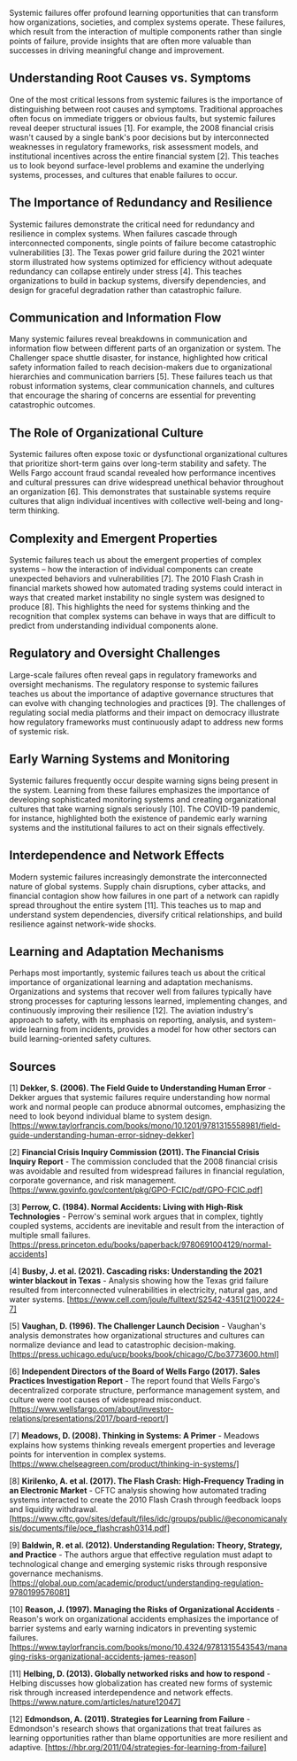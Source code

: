 Systemic failures offer profound learning opportunities that can transform how organizations, societies, and complex systems operate. These failures, which result from the interaction of multiple components rather than single points of failure, provide insights that are often more valuable than successes in driving meaningful change and improvement.

## Understanding Root Causes vs. Symptoms

One of the most critical lessons from systemic failures is the importance of distinguishing between root causes and symptoms. Traditional approaches often focus on immediate triggers or obvious faults, but systemic failures reveal deeper structural issues [1]. For example, the 2008 financial crisis wasn't caused by a single bank's poor decisions but by interconnected weaknesses in regulatory frameworks, risk assessment models, and institutional incentives across the entire financial system [2]. This teaches us to look beyond surface-level problems and examine the underlying systems, processes, and cultures that enable failures to occur.

## The Importance of Redundancy and Resilience

Systemic failures demonstrate the critical need for redundancy and resilience in complex systems. When failures cascade through interconnected components, single points of failure become catastrophic vulnerabilities [3]. The Texas power grid failure during the 2021 winter storm illustrated how systems optimized for efficiency without adequate redundancy can collapse entirely under stress [4]. This teaches organizations to build in backup systems, diversify dependencies, and design for graceful degradation rather than catastrophic failure.

## Communication and Information Flow

Many systemic failures reveal breakdowns in communication and information flow between different parts of an organization or system. The Challenger space shuttle disaster, for instance, highlighted how critical safety information failed to reach decision-makers due to organizational hierarchies and communication barriers [5]. These failures teach us that robust information systems, clear communication channels, and cultures that encourage the sharing of concerns are essential for preventing catastrophic outcomes.

## The Role of Organizational Culture

Systemic failures often expose toxic or dysfunctional organizational cultures that prioritize short-term gains over long-term stability and safety. The Wells Fargo account fraud scandal revealed how performance incentives and cultural pressures can drive widespread unethical behavior throughout an organization [6]. This demonstrates that sustainable systems require cultures that align individual incentives with collective well-being and long-term thinking.

## Complexity and Emergent Properties

Systemic failures teach us about the emergent properties of complex systems – how the interaction of individual components can create unexpected behaviors and vulnerabilities [7]. The 2010 Flash Crash in financial markets showed how automated trading systems could interact in ways that created market instability no single system was designed to produce [8]. This highlights the need for systems thinking and the recognition that complex systems can behave in ways that are difficult to predict from understanding individual components alone.

## Regulatory and Oversight Challenges

Large-scale failures often reveal gaps in regulatory frameworks and oversight mechanisms. The regulatory response to systemic failures teaches us about the importance of adaptive governance structures that can evolve with changing technologies and practices [9]. The challenges of regulating social media platforms and their impact on democracy illustrate how regulatory frameworks must continuously adapt to address new forms of systemic risk.

## Early Warning Systems and Monitoring

Systemic failures frequently occur despite warning signs being present in the system. Learning from these failures emphasizes the importance of developing sophisticated monitoring systems and creating organizational cultures that take warning signals seriously [10]. The COVID-19 pandemic, for instance, highlighted both the existence of pandemic early warning systems and the institutional failures to act on their signals effectively.

## Interdependence and Network Effects

Modern systemic failures increasingly demonstrate the interconnected nature of global systems. Supply chain disruptions, cyber attacks, and financial contagion show how failures in one part of a network can rapidly spread throughout the entire system [11]. This teaches us to map and understand system dependencies, diversify critical relationships, and build resilience against network-wide shocks.

## Learning and Adaptation Mechanisms

Perhaps most importantly, systemic failures teach us about the critical importance of organizational learning and adaptation mechanisms. Organizations and systems that recover well from failures typically have strong processes for capturing lessons learned, implementing changes, and continuously improving their resilience [12]. The aviation industry's approach to safety, with its emphasis on reporting, analysis, and system-wide learning from incidents, provides a model for how other sectors can build learning-oriented safety cultures.

## Sources

[1] **Dekker, S. (2006). The Field Guide to Understanding Human Error** - Dekker argues that systemic failures require understanding how normal work and normal people can produce abnormal outcomes, emphasizing the need to look beyond individual blame to system design. [https://www.taylorfrancis.com/books/mono/10.1201/9781315558981/field-guide-understanding-human-error-sidney-dekker]

[2] **Financial Crisis Inquiry Commission (2011). The Financial Crisis Inquiry Report** - The commission concluded that the 2008 financial crisis was avoidable and resulted from widespread failures in financial regulation, corporate governance, and risk management. [https://www.govinfo.gov/content/pkg/GPO-FCIC/pdf/GPO-FCIC.pdf]

[3] **Perrow, C. (1984). Normal Accidents: Living with High-Risk Technologies** - Perrow's seminal work argues that in complex, tightly coupled systems, accidents are inevitable and result from the interaction of multiple small failures. [https://press.princeton.edu/books/paperback/9780691004129/normal-accidents]

[4] **Busby, J. et al. (2021). Cascading risks: Understanding the 2021 winter blackout in Texas** - Analysis showing how the Texas grid failure resulted from interconnected vulnerabilities in electricity, natural gas, and water systems. [https://www.cell.com/joule/fulltext/S2542-4351(21)00224-7]

[5] **Vaughan, D. (1996). The Challenger Launch Decision** - Vaughan's analysis demonstrates how organizational structures and cultures can normalize deviance and lead to catastrophic decision-making. [https://press.uchicago.edu/ucp/books/book/chicago/C/bo3773600.html]

[6] **Independent Directors of the Board of Wells Fargo (2017). Sales Practices Investigation Report** - The report found that Wells Fargo's decentralized corporate structure, performance management system, and culture were root causes of widespread misconduct. [https://www.wellsfargo.com/about/investor-relations/presentations/2017/board-report/]

[7] **Meadows, D. (2008). Thinking in Systems: A Primer** - Meadows explains how systems thinking reveals emergent properties and leverage points for intervention in complex systems. [https://www.chelseagreen.com/product/thinking-in-systems/]

[8] **Kirilenko, A. et al. (2017). The Flash Crash: High-Frequency Trading in an Electronic Market** - CFTC analysis showing how automated trading systems interacted to create the 2010 Flash Crash through feedback loops and liquidity withdrawal. [https://www.cftc.gov/sites/default/files/idc/groups/public/@economicanalysis/documents/file/oce_flashcrash0314.pdf]

[9] **Baldwin, R. et al. (2012). Understanding Regulation: Theory, Strategy, and Practice** - The authors argue that effective regulation must adapt to technological change and emerging systemic risks through responsive governance mechanisms. [https://global.oup.com/academic/product/understanding-regulation-9780199576081]

[10] **Reason, J. (1997). Managing the Risks of Organizational Accidents** - Reason's work on organizational accidents emphasizes the importance of barrier systems and early warning indicators in preventing systemic failures. [https://www.taylorfrancis.com/books/mono/10.4324/9781315543543/managing-risks-organizational-accidents-james-reason]

[11] **Helbing, D. (2013). Globally networked risks and how to respond** - Helbing discusses how globalization has created new forms of systemic risk through increased interdependence and network effects. [https://www.nature.com/articles/nature12047]

[12] **Edmondson, A. (2011). Strategies for Learning from Failure** - Edmondson's research shows that organizations that treat failures as learning opportunities rather than blame opportunities are more resilient and adaptive. [https://hbr.org/2011/04/strategies-for-learning-from-failure]